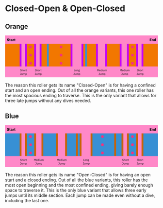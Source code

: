 # Closed-Open & Open-Closed

## Orange

![Closed-Open Orange](../images/rolls/closed-open-orange-annotated.jpg)

The reason this roller gets its name "Closed-Open" is for having a confined start and an open ending. Out of all the orange variants, this one roller has the most spacious ending to traverse. This is the only variant that allows for three late jumps without any dives needed.

## Blue

![Open-Closed Blue](../images/rolls/open-closed-blue-annotated.jpg)

The reason this roller gets its name "Open-Closed" is for having an open start and a closed ending. Out of all the blue variants, this roller has the most open beginning and the most confined ending, giving barely enough space to traverse it. This is the only blue variant that allows three early jumps until its middle section. Each jump can be made even without a dive, including the last one.
